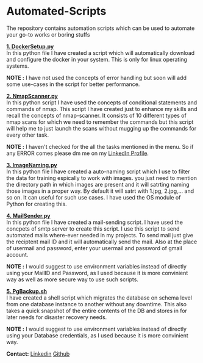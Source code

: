 # Automated-Scripts
The repository contains automation scripts which can be used to automate your go-to works or boring stuffs<br>

<b>[1. DockerSetup.py](https://github.com/Abhinav-26/Automated-Scripts/blob/master/SetupDocker.py)</b><br>
In this python file I have created a script which will automatically download and configure the docker in your system. This is only for linux operating systems. <br>

<b>NOTE :</b> I have not used the concepts of error handling but soon will add some use-cases in the script for better performance.<br>

<b>[2. NmapScanner.py](https://github.com/Abhinav-26/Automated-Scripts/blob/master/NmapScanner.py)</b><br>
In this python script I have used the concepts of conditional statements and commands of nmap. This script I have created just to enhance my skills and recall the concepts of nmap-scanner. It consists of 10 different types of nmap scans for which we need to remember the commands but this script will help me to just launch the scans without mugging up the commands for every other task.

<b>NOTE :</b> I haven't checked for the all the tasks mentioned in the menu. So if any ERROR comes please dm me on my <a href="https://www.linkedin.com/in/abhinavdubey26/">LinkedIn Profile</a>.<br>

<b>[3. ImageNaming.py](https://github.com/Abhinav-26/Automated-Scripts/blob/master/ImageNaming.py)</b><br>
In this python file I have created a auto-naming script which I use to filter the data for training espically to work with images. you just need to mention the directory path in which images are present and it will satrting naming those images in a proper way. By default it will satrt with 1.jpg, 2.jpg,... and so on. It can useful for such use cases. I have used the OS module of Python for creating this.<br>

<b>[4. MailSender.py](https://github.com/Abhinav-26/Automated-Scripts/blob/master/MailSender.py)</b><br>
In this python file I have created a mail-sending script. I have used the concpets of smtp server to create this script. I use this script to send automated mails where-ever needed in my projects. To send mail just give the reciptent mail ID and it will automatically send the mail. Also at the place of usermail and password, enter your usermail and password of gmail account.<br>

<b>NOTE :</b> I would suggest to use environment variables instead of directly using your MailID and Password, as I used because it is more convinient way as well as more secure way to use such scripts.


<b>[5. PgBackup.sh](https://github.com/Abhinav-26/Automated-Scripts/blob/master/pg_backup.sh)</b><br>
I have created a shell script which migrates the database on schema level from one database instance to another without any downtime. This also takes a quick snapshot of the entire contents of the DB and stores in for later needs for disaster recovery needs.<br>

<b>NOTE :</b> I would suggest to use environment variables instead of directly using your Database credentials, as I used because it is more convinient way.

<b>Contact:</b> [Linkedin](https://www.linkedin.com/in/divakar-r-9b34b86b/) [Github](https://github.com/rexdivakar)